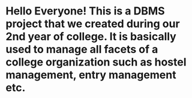 # Hello Everyone! This is a DBMS project that we created during our 2nd year of college. It is basically used to manage all facets of a college organization such as hostel management, entry management etc.
